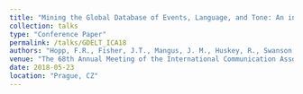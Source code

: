 ```yaml
---
title: "Mining the Global Database of Events, Language, and Tone: An introduction for communication researchers"
collection: talks
type: "Conference Paper"
permalink: /talks/GDELT_ICA18
authors: "Hopp, F.R., Fisher, J.T., Mangus, J. M., Huskey, R., Swanson, R., Gordon, A., Khooshabeh, P., Weber, R. "
venue: "The 68th Annual Meeting of the International Communication Association"
date: 2018-05-23
location: "Prague, CZ"
---
```

